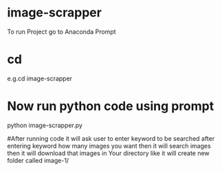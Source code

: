 # image-scrapper


To run Project 
go to Anaconda Prompt

# cd <directory-name>
  e.g.cd image-scrapper
# Now run python code using prompt
  python image-scrapper.py
  
 #After running code
    it will ask user to enter keyword to be searched
    after entering keyword
    how many images you want 
    then it will search images
    then it will download that images in Your directory
    like 
    it will create new folder called image-1/<your seached images will be downloaded inside the folder>
